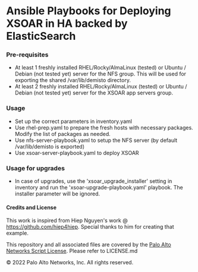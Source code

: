 # Ansible Playbooks for Deploying XSOAR in HA backed by ElasticSearch

### Pre-requisites
- At least 1 freshly installed RHEL/Rocky/AlmaLinux (tested) or Ubuntu / Debian (not tested yet) server for the NFS group. This will be used for exporting the shared /var/lib/demisto directory.
- At least 2 freshly installed RHEL/Rocky/AlmaLinux (tested) or Ubuntu / Debian (not tested yet) server for the XSOAR app servers group.

### Usage
- Set up the correct parameters in inventory.yaml
- Use rhel-prep.yaml to prepare the fresh hosts with necessary packages. Modify the list of packages as needed.
- Use nfs-server-playbook.yaml to setup the NFS server (by default /var/lib/demisto is exported)
- Use xsoar-server-playbook.yaml to deploy XSOAR

### Usage for upgrades
- In case of upgrades, use the 'xsoar_upgrade_installer' setting in inventory and run the 'xsoar-upgrade-playbook.yaml' playbook. The installer parameter will be ignored.

#### Credits and License
This work is inspired from Hiep Nguyen's work @ https://github.com/hiep4hiep. Special thanks to him for creating that example.

This repository and all associated files are covered by the [Palo Alto Networks Script License](https://www.paloaltonetworks.com/content/dam/pan/en_US/assets/pdf/legal/script-software-license-1-0.pdf). Please refer to LICENSE.md

© 2022 Palo Alto Networks, Inc.  All rights reserved.